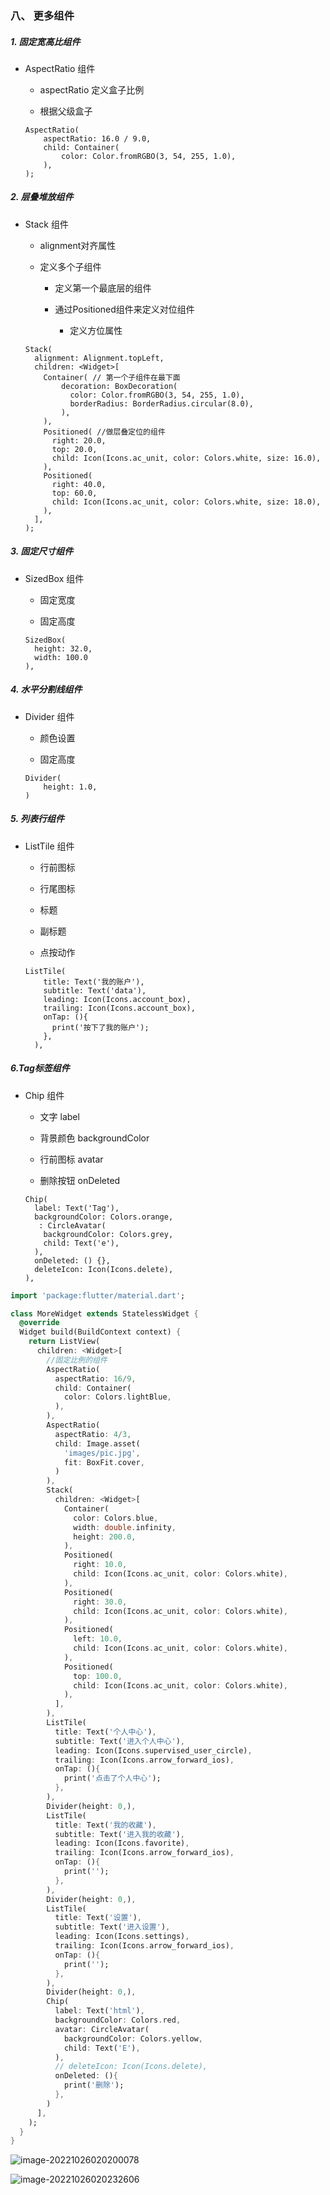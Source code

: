 ### 八、 更多组件


##### 1. 固定宽高比组件

* AspectRatio 组件
	
	* aspectRatio 定义盒子比例

	* 根据父级盒子
	
	```
	AspectRatio(
		aspectRatio: 16.0 / 9.0,
		child: Container(
			color: Color.fromRGBO(3, 54, 255, 1.0),
		),
	);
	```


##### 2. 层叠堆放组件

* Stack 组件
	
	* alignment对齐属性

	* 定义多个子组件

		* 定义第一个最底层的组件

		* 通过Positioned组件来定义对位组件

			* 定义方位属性


	```
	Stack(
	  alignment: Alignment.topLeft,
	  children: <Widget>[
	    Container( // 第一个子组件在最下面
	        decoration: BoxDecoration(
	          color: Color.fromRGBO(3, 54, 255, 1.0),
	          borderRadius: BorderRadius.circular(8.0),
	        ),
	    ),
	    Positioned( //做层叠定位的组件
	      right: 20.0,
	      top: 20.0,
	      child: Icon(Icons.ac_unit, color: Colors.white, size: 16.0),
	    ),
	    Positioned(
	      right: 40.0,
	      top: 60.0,
	      child: Icon(Icons.ac_unit, color: Colors.white, size: 18.0),
	    ),
	  ],
	);
	```

##### 3. 固定尺寸组件

* SizedBox 组件

	* 固定宽度

	* 固定高度

	```
	SizedBox(
	  height: 32.0,
	  width: 100.0
	),
	```


##### 4. 水平分割线组件

* Divider 组件

	* 颜色设置

	* 固定高度

	```
	Divider(
		height: 1.0,
	)
	```

##### 5. 列表行组件

* ListTile 组件

	* 行前图标

	* 行尾图标

	* 标题

	* 副标题

	* 点按动作

	```
	ListTile(
	    title: Text('我的账户'),
	    subtitle: Text('data'),
	    leading: Icon(Icons.account_box),
	    trailing: Icon(Icons.account_box),
	    onTap: (){
	      print('按下了我的账户');
	    },
	  ),
	```

##### 6.Tag标签组件

* Chip 组件

	* 文字 label

	* 背景颜色 backgroundColor

	* 行前图标 avatar

	* 删除按钮 onDeleted

	```
	Chip(
      label: Text('Tag'),
      backgroundColor: Colors.orange,
       : CircleAvatar(
        backgroundColor: Colors.grey,
        child: Text('e'),
      ),
      onDeleted: () {},
      deleteIcon: Icon(Icons.delete),
    ),
	```







```dart
import 'package:flutter/material.dart';

class MoreWidget extends StatelessWidget {
  @override
  Widget build(BuildContext context) {
    return ListView(
      children: <Widget>[
        //固定比例的组件
        AspectRatio(
          aspectRatio: 16/9,
          child: Container(
            color: Colors.lightBlue,
          ),
        ),
        AspectRatio(
          aspectRatio: 4/3,
          child: Image.asset(
            'images/pic.jpg',
            fit: BoxFit.cover,
          )
        ),
        Stack(
          children: <Widget>[
            Container(
              color: Colors.blue,
              width: double.infinity,
              height: 200.0,
            ),
            Positioned(
              right: 10.0,
              child: Icon(Icons.ac_unit, color: Colors.white),
            ),
            Positioned(
              right: 30.0,
              child: Icon(Icons.ac_unit, color: Colors.white),
            ),
            Positioned(
              left: 10.0,
              child: Icon(Icons.ac_unit, color: Colors.white),
            ),
            Positioned(
              top: 100.0,
              child: Icon(Icons.ac_unit, color: Colors.white),
            ),
          ],
        ),
        ListTile(
          title: Text('个人中心'),
          subtitle: Text('进入个人中心'),
          leading: Icon(Icons.supervised_user_circle),
          trailing: Icon(Icons.arrow_forward_ios),
          onTap: (){
            print('点击了个人中心');
          },
        ),
        Divider(height: 0,),
        ListTile(
          title: Text('我的收藏'),
          subtitle: Text('进入我的收藏'),
          leading: Icon(Icons.favorite),
          trailing: Icon(Icons.arrow_forward_ios),
          onTap: (){
            print('');
          },
        ),
        Divider(height: 0,),
        ListTile(
          title: Text('设置'),
          subtitle: Text('进入设置'),
          leading: Icon(Icons.settings),
          trailing: Icon(Icons.arrow_forward_ios),
          onTap: (){
            print('');
          },
        ),
        Divider(height: 0,),
        Chip(
          label: Text('html'),
          backgroundColor: Colors.red,
          avatar: CircleAvatar(
            backgroundColor: Colors.yellow,
            child: Text('E'),
          ),
          // deleteIcon: Icon(Icons.delete),
          onDeleted: (){
            print('删除');
          },
        )
      ],
    );
  }
}
```

![image-20221026020200078](八、更多组件.assets/image-20221026020200078.png)

![image-20221026020232606](八、更多组件.assets/image-20221026020232606.png)